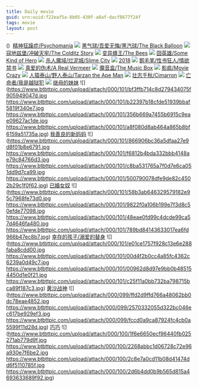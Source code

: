 ```yaml
---
title: Daily movie
guid: urn:uuid:f22eaf5a-8b05-430f-a8af-dacf8677f24f
tags: movie
layout: post
---
```


()
![]()
[精神狂躁症/Psychomania](magnet:?xt=urn:btih:291e00c14f13baed00a2b65a87036da5f78627c2)
![](window.open('http:\/\/img.baidu.com.btba.xiaoeryi.com/upload/2019/03/18/08c4055225v271.big.jpg'))
[黑气球/吾爱无悔/黑汽球/The Black Balloon](magnet:?xt=urn:btih:c7ff9643c9f673439f1ebcf3ee59ba3cc69f3ec0)
![](window.open('http:\/\/img.baidu.com.btba.xiaoeryi.com/upload/2014/11/01/6GGZG6HX6GHH.big.jpg'))
[寇地兹堡/冲破天牢/The Colditz Story](magnet:?xt=urn:btih:051784b66802154733de22e4b38d613637395d7f)
![](window.open('http:\/\/img.baidu.com.btba.xiaoeryi.com/upload/2019/03/18/2749!1989025N5.big.jpg'))
[变异蜂王/The Bees](magnet:?xt=urn:btih:d908a014816d038408ebb7d1516ee39bb70e7ac5)
![](window.open('http:\/\/img.baidu.com.btba.xiaoeryi.com/upload/2019/03/18/1824909b332w55.big.jpg'))
[囧英雄/Some Kind of Hero](magnet:?xt=urn:btih:e559f87df3949c084d8dd189b8b90295fe89cc2c)
![](window.open('http:\/\/img.baidu.com.btba.xiaoeryi.com/upload/2019/03/18/258s42171O0457.big.jpg'))
[杀人魔域/烂泥城/Slime City](magnet:?xt=urn:btih:453da7020283cd5b2cd45e4b15544824fc8b00cf)
![](window.open('http:\/\/img.baidu.com.btba.xiaoeryi.com/upload/2019/03/18/4I28812011D255.big.jpg'))
[2018](magnet:?xt=urn:btih:2DD6D83C613542CDEFD5B9E09DF95406D8B69FE6)
![](https://s1.gztown.net/2019/03/17/.Free.Solo.2018.BD-1080p.X264.AAC.CHS.ENG-99Mp4_previewc7685eeba4c51b2f.jpg)
[鹅毛笔/性书狂人/情欲禁书](magnet:?xt=urn:btih:0def73a0c0f7db0af7e33afbf5e141849729c24d)
![](window.open('http:\/\/img.baidu.com.btba.xiaoeryi.com/upload/2014/10/31/uXuzVzqXVuXL.big.jpg'))
[真爱的伪术/A Real Vermeer](magnet:?xt=urn:btih:d49c5f498f254c0fc1c9c6a3a0e698b16b2a3115)
![](window.open('http:\/\/img.baidu.com.btba.xiaoeryi.com/upload/2019/03/17/8858755F21985t.big.jpg'))
[魔音盒/The Music Box](magnet:?xt=urn:btih:8bcbe13eaf3bae2f1209bcf52f012b96307db8de)
![](window.open('http:\/\/img.baidu.com.btba.xiaoeryi.com/upload/2019/03/17/5525O81178705_.big.jpg'))
[影疯/Movie Crazy](magnet:?xt=urn:btih:515199504be6bd6cd0891e6dc0cad8edb7d09099)
![](window.open('http:\/\/img.baidu.com.btba.xiaoeryi.com/upload/2019/03/17/350B641N575275.big.jpg'))
[人猿泰山/野人泰山/Tarzan the Ape Man](magnet:?xt=urn:btih:c7ba4a4c28a7a53fe59dff298ecbe8ac019ada44)
![](window.open('http:\/\/img.baidu.com.btba.xiaoeryi.com/upload/2019/03/17/S703z605281458.big.jpg'))
[壮志千秋/Cimarron](magnet:?xt=urn:btih:c0df800679d3c99a0cb8b458387f94f387491d52)
![](window.open('http:\/\/img.baidu.com.btba.xiaoeryi.com/upload/2019/03/17/r3275E72631510.big.jpg'))
[亡命者/我是越狱犯](magnet:?xt=urn:btih:94e870816484cbb4f7683d93186d712ff75b4c7e)
![](window.open('http:\/\/img.baidu.com.btba.xiaoeryi.com/upload/2014/10/31/ySbZSxSbxbZY.big.jpg'))
[继母的妹妹](magnet:?xt=urn:btih:D21DC96B35B4D89582D777A11EB35B2C77774E)
![](https://www.btbttpic.com/upload/attach/000/101/bf3ffb714c8d279434075f905949047d.jpg
https://www.btbttpic.com/upload/attach/000/101/b22397b18cfde51939bbaf5819f340e7.jpg
https://www.btbttpic.com/upload/attach/000/101/356b669a7455b6915c9eae09627ac1de.jpg
https://www.btbttpic.com/upload/attach/000/101/a8f080d8ab464a865b8bf6159a51735a.jpg)
[我善良的新妈妈](magnet:?xt=urn:btih:D21BEDC96B354D89582D777A11EB35B2C77774E)
![](https://www.btbttpic.com/upload/attach/000/101/866906bc36a5dfaa27e9d8f01b8e6791.jpg
https://www.btbttpic.com/upload/attach/000/101/f6812b4bda332bbb4148ae79c84766d3.jpg
https://www.btbttpic.com/upload/attach/000/101/c8ba531765a7f0d7e6ca051dd9d7ca99.jpg
https://www.btbttpic.com/upload/attach/000/101/500790078dfe9de82c4502b29c1f0f62.jpg)
[已婚女奴](magnet:?xt=urn:btih:D21BEDC965B4D89582D777A11EB35B2C77774E)
![](https://www.btbttpic.com/upload/attach/000/101/58b3ab646329579182e95c7968fe73d0.jpg
https://www.btbttpic.com/upload/attach/000/101/9822f0a106b199e7f3d8c50efde77098.jpg
https://www.btbttpic.com/upload/attach/000/101/48eae0fd99c4dcde99ca57d4646fa480.jpg
https://www.btbttpic.com/upload/attach/000/101/789bd84143633017ea6fd966b47ec8b7.jpg)
[幸存的孩子/溺爱的替身](magnet:?xt=urn:btih:D21BEDC96B35B4D89582D777A11EB35B2C77774E)
![](https://www.btbttpic.com/upload/attach/000/101/e01ce1757f928c13e6e288faba8cdd00.jpg
https://www.btbttpic.com/upload/attach/000/101/00d4f2b0cc4a85fc4362c6239a0d49c7.jpg
https://www.btbttpic.com/upload/attach/000/101/00962d8d97e9bb0b485154450d1e0f21.jpg
https://www.btbttpic.com/upload/attach/000/101/c25f11a0bb732ba798715bca89f187c3.jpg)
[黄沙战神](magnet:?xt=urn:btih:E0CF29CD03888F2384F0795E751B2DB2D80277B3)
![](https://www.btbttpic.com/upload/attach/000/099/ffd2d9ffd766a48062bb0dc78eae4852.jpg
https://www.btbttpic.com/upload/attach/000/099/2570332055d322bc046ec617be929ef3.jpg
https://www.btbttpic.com/upload/attach/000/099/fccd0a9ca87924fc4cb0a5599f11d28d.jpg)
[巧巧](magnet:?xt=urn:btih:E8E6FBFCACE6F166644C60241C0B6D4DB634ADD)
![](https://www.btbttpic.com/upload/attach/000/100/1f6e6650ecf96440fb025271ab779d9f.jpg
https://www.btbttpic.com/upload/attach/000/100/2268abbc1d06728c72e96a930e7f6be2.jpg
https://www.btbttpic.com/upload/attach/000/100/2c8e7a0cd11b08d41474dd6f5110785f.jpg
https://www.btbttpic.com/upload/attach/000/100/2d6b4dd0b9b565d815a4693633689f92.jpg)
